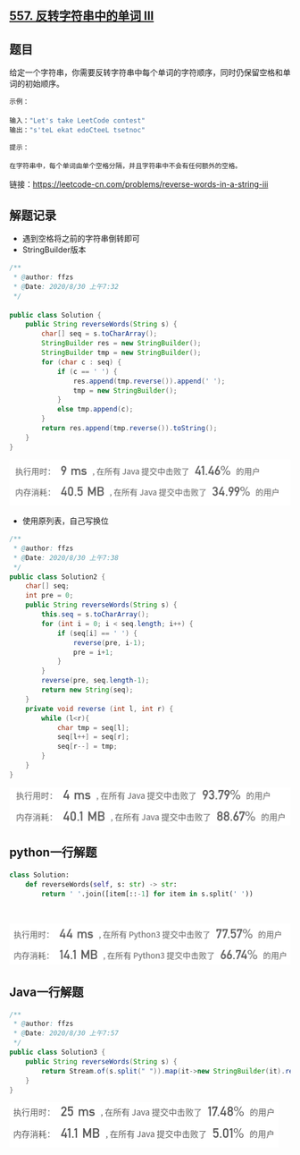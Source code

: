 ## [557. 反转字符串中的单词 III](https://leetcode-cn.com/problems/reverse-words-in-a-string-iii/)

## 题目

给定一个字符串，你需要反转字符串中每个单词的字符顺序，同时仍保留空格和单词的初始顺序。

 

```java
示例：

输入："Let's take LeetCode contest"
输出："s'teL ekat edoCteeL tsetnoc"
```

```java
提示：

在字符串中，每个单词由单个空格分隔，并且字符串中不会有任何额外的空格。
```


链接：https://leetcode-cn.com/problems/reverse-words-in-a-string-iii

## 解题记录

+ 遇到空格将之前的字符串倒转即可
+ StringBuilder版本

```java
/**
 * @author: ffzs
 * @Date: 2020/8/30 上午7:32
 */

public class Solution {
    public String reverseWords(String s) {
        char[] seq = s.toCharArray();
        StringBuilder res = new StringBuilder();
        StringBuilder tmp = new StringBuilder();
        for (char c : seq) {
            if (c == ' ') {
                res.append(tmp.reverse()).append(' ');
                tmp = new StringBuilder();
            }
            else tmp.append(c);
        }
        return res.append(tmp.reverse()).toString();
    }
}
```

![image-20200830074738066](README.assets/image-20200830074738066.png)

+ 使用原列表，自己写换位

```java
/**
 * @author: ffzs
 * @Date: 2020/8/30 上午7:38
 */
public class Solution2 {
    char[] seq;
    int pre = 0;
    public String reverseWords(String s) {
        this.seq = s.toCharArray();
        for (int i = 0; i < seq.length; i++) {
            if (seq[i] == ' ') {
                reverse(pre, i-1);
                pre = i+1;
            }
        }
        reverse(pre, seq.length-1);
        return new String(seq);
    }
    private void reverse (int l, int r) {
        while (l<r){
            char tmp = seq[l];
            seq[l++] = seq[r];
            seq[r--] = tmp;
        }
    }
}
```

![image-20200830074859350](README.assets/image-20200830074859350.png)

## python一行解题

```python
class Solution:
    def reverseWords(self, s: str) -> str:
        return ' '.join([item[::-1] for item in s.split(' '))
```

​	

![image-20200830075413919](README.assets/image-20200830075413919.png)

## Java一行解题

```java
/**
 * @author: ffzs
 * @Date: 2020/8/30 上午7:57
 */
public class Solution3 {
    public String reverseWords(String s) {
        return Stream.of(s.split(" ")).map(it->new StringBuilder(it).reverse().toString()).reduce((v1, v2)-> v1+" "+ v2).get();
    }
}
```

![image-20200830080219042](README.assets/image-20200830080219042.png)